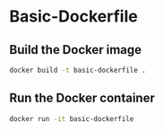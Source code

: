 # Basic-Dockerfile

## Build the Docker image
```bash
docker build -t basic-dockerfile .
```
## Run the Docker container
```bash
docker run -it basic-dockerfile
```
